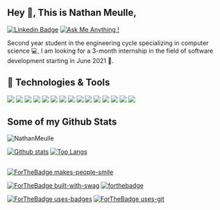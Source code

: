 ## Hey 👋, This is Nathan Meulle, 
[![Linkedin Badge](https://img.shields.io/badge/-nathanmeulle-0072b1?style=flat&logo=Linkedin&logoColor=white&linkt/)](https://www.linkedin.com/in/nathan-meulle/)
[![Ask Me Anything !](https://img.shields.io/badge/Ask%20me-anything-1abc9c.svg)](mailto:nathan.meulle@gmail.com)


<p align='left'>Second year student in the engineering cycle specializing in computer science 💻,
I am looking for a 3-month internship in the field of software development starting in June 2021 📆. </p>


## 🔧 Technologies & Tools
![](https://img.shields.io/badge/Code-Python-informational?style=flat&logo=python&logoColor=white&color=4581E5)
![](https://img.shields.io/badge/Code-Java-informational?style=flat&logo=java&logoColor=white&color=4581E5)
![](https://img.shields.io/badge/C++-Code-blue.svg?style=flat&logo=c%2B%2B&logoColor=white&color=4581E5)
![](https://img.shields.io/badge/Code-C-informational?style=flat&logo=c&logoColor=white&color=4581E5)
![](https://img.shields.io/badge/Tools-SonarQube-informational?style=flat&logo=sonarqube&logoColor=white&color=4581E5)
![](https://img.shields.io/badge/Tools-Cucumber-informational?style=flat&logo=cucumber&logoColor=white&color=4581E5)
![](https://img.shields.io/badge/Tools-Docker-informational?style=flat&logo=docker&logoColor=white&color=4581E5)
![](https://img.shields.io/badge/Tools-Travis-informational?style=flat&logo=travis&logoColor=white&color=4581E5)
![](https://img.shields.io/badge/Tools-PiTest-informational?style=flat&logo=pitest&logoColor=white&color=4581E5)
![](https://img.shields.io/badge/Tools-Maven-informational?style=flat&logo=maven&logoColor=white&color=4581E5)
![](https://img.shields.io/badge/Tools-Angular-informational?style=flat&logo=angular&logoColor=white&color=4581E5)
![](https://img.shields.io/badge/Tools-PostgreSQL-informational?style=flat&logo=postgresql&logoColor=white&color=4581E5)
![](https://img.shields.io/badge/Tools-Firebase-informational?style=flat&logo=firebase&logoColor=white&color=4581E5)
![](https://img.shields.io/badge/Editor-IntelliJ_IDEA-informational?style=flat&logo=intellij-idea&logoColor=white&color=4581E5)
![](https://img.shields.io/badge/Editor-AndroidStudio-informational?style=flat&logo=androidstudio&logoColor=white&color=4581E5)


## Some of my Github Stats
<p align=left> <img src=https://komarev.com/ghpvc/?username=NathanMeulle alt=NathanMeulle /> </p>

[![Github stats](https://github-readme-stats.vercel.app/api?username=NathanMeulle&show_icons=true&include_all_commits=true)](https://github.com/NathanMeulle)
[![Top Langs](https://github-readme-stats.vercel.app/api/top-langs/?username=NathanMeulle&layout=compact)](https://github.com/NathanMeulle)

##

[![ForTheBadge makes-people-smile](http://ForTheBadge.com/images/badges/makes-people-smile.svg)](http://ForTheBadge.com)

[![ForTheBadge built-with-swag](http://ForTheBadge.com/images/badges/built-with-swag.svg)](https://GitHub.com/Naereen/)
[![forthebadge](https://forthebadge.com/images/badges/built-with-love.svg)](https://forthebadge.com)

[![ForTheBadge uses-badges](http://ForTheBadge.com/images/badges/uses-badges.svg)](http://ForTheBadge.com)
[![ForTheBadge uses-git](http://ForTheBadge.com/images/badges/uses-git.svg)](https://GitHub.com/)



